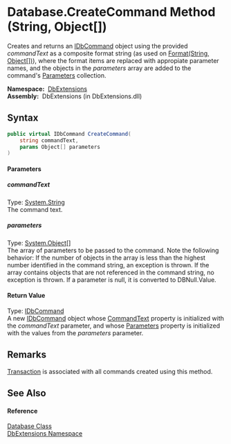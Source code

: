 Database.CreateCommand Method (String, Object[])
================================================
  Creates and returns an [IDbCommand][1] object using the provided *commandText* as a composite format string (as used on [Format(String, Object[])][2]), where the format items are replaced with appropiate parameter names, and the objects in the *parameters* array are added to the command's [Parameters][3] collection.

  **Namespace:**  [DbExtensions][4]  
  **Assembly:**  DbExtensions (in DbExtensions.dll)

Syntax
------

```csharp
public virtual IDbCommand CreateCommand(
	string commandText,
	params Object[] parameters
)
```

#### Parameters

##### *commandText*
Type: [System.String][5]  
The command text.

##### *parameters*
Type: [System.Object][6][]  
 The array of parameters to be passed to the command. Note the following behavior: If the number of objects in the array is less than the highest number identified in the command string, an exception is thrown. If the array contains objects that are not referenced in the command string, no exception is thrown. If a parameter is null, it is converted to DBNull.Value.

#### Return Value
Type: [IDbCommand][1]  
 A new [IDbCommand][1] object whose [CommandText][7] property is initialized with the *commandText* parameter, and whose [Parameters][3] property is initialized with the values from the *parameters* parameter. 

Remarks
-------
[Transaction][8] is associated with all commands created using this method. 

See Also
--------

#### Reference
[Database Class][9]  
[DbExtensions Namespace][4]  

[1]: http://msdn.microsoft.com/en-us/library/bt2afddc
[2]: http://msdn.microsoft.com/en-us/library/b1csw23d
[3]: http://msdn.microsoft.com/en-us/library/btt06a5s
[4]: ../README.md
[5]: http://msdn.microsoft.com/en-us/library/s1wwdcbf
[6]: http://msdn.microsoft.com/en-us/library/e5kfa45b
[7]: http://msdn.microsoft.com/en-us/library/1ya4ssfc
[8]: Transaction.md
[9]: README.md
